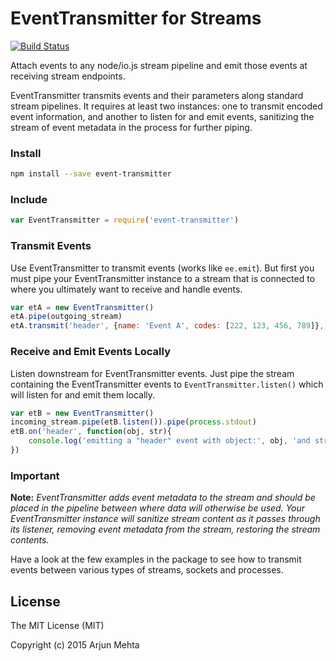 # EventTransmitter for Streams

[![Build Status](https://travis-ci.org/arjunmehta/event-transmitter.svg)](https://travis-ci.org/arjunmehta/event-transmitter)

Attach events to any node/io.js stream pipeline and emit those events at receiving stream endpoints.

EventTransmitter transmits events and their parameters along standard stream pipelines. It requires at least two instances: one to transmit encoded event information, and another to listen for and emit events, sanitizing the stream of event metadata in the process for further piping.

### Install
```bash
npm install --save event-transmitter
```

### Include
```javascript
var EventTransmitter = require('event-transmitter')
```


### Transmit Events
Use EventTransmitter to transmit events (works like `ee.emit`). But first you must pipe your EventTransmitter instance to a stream that is connected to where you ultimately want to receive and handle events.

```javascript
var etA = new EventTransmitter()
etA.pipe(outgoing_stream)
etA.transmit('header', {name: 'Event A', codes: [222, 123, 456, 789]}, 'A String')
```

### Receive and Emit Events Locally
Listen downstream for EventTransmitter events. Just pipe the stream containing the EventTransmitter events to `EventTransmitter.listen()` which will listen for and emit them locally.

```javascript
var etB = new EventTransmitter()
incoming_stream.pipe(etB.listen()).pipe(process.stdout)
etB.on('header', function(obj, str){
    console.log('emitting a "header" event with object:', obj, 'and string:', str)
})
```

### Important
**Note:** *EventTransmitter adds event metadata to the stream and should be placed in the pipeline between where data will otherwise be used. Your EventTransmitter instance will sanitize stream content as it passes through its listener, removing event metadata from the stream, restoring the stream contents.*

Have a look at the few examples in the package to see how to transmit events between various types of streams, sockets and processes.


## License

The MIT License (MIT)

Copyright (c) 2015 Arjun Mehta

